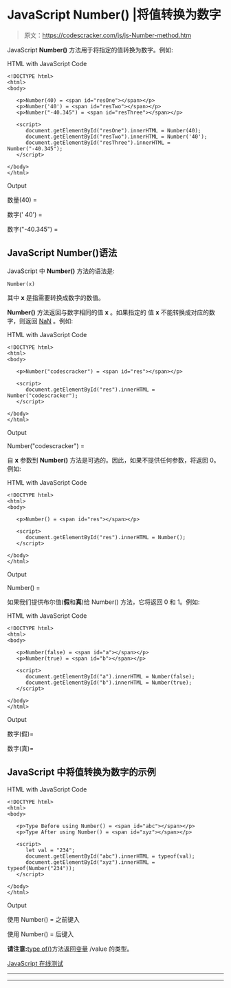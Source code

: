 # JavaScript Number() |将值转换为数字

> 原文：<https://codescracker.com/js/js-Number-method.htm>

JavaScript **Number()** 方法用于将指定的值转换为数字。例如:

HTML with JavaScript Code

```
<!DOCTYPE html>
<html>
<body>

   <p>Number(40) = <span id="resOne"></span></p>
   <p>Number('40') = <span id="resTwo"></span></p>
   <p>Number("-40.345") = <span id="resThree"></span></p>

   <script>
      document.getElementById("resOne").innerHTML = Number(40);
      document.getElementById("resTwo").innerHTML = Number('40');
      document.getElementById("resThree").innerHTML = Number("-40.345");
   </script>

</body>
</html>
```

Output

数量(40) =

数字(' 40') =

数字("-40.345") =

## JavaScript Number()语法

JavaScript 中 **Number()** 方法的语法是:

```
Number(x)
```

其中 **x** 是指需要转换成数字的数值。

**Number()** 方法返回与数字相同的值 **x** 。如果指定的 值 **x** 不能转换成对应的数字，则返回 [NaN](/js/js-NaN-isNaN.htm#a) 。例如:

HTML with JavaScript Code

```
<!DOCTYPE html>
<html>
<body>

   <p>Number("codescracker") = <span id="res"></span></p>

   <script>
      document.getElementById("res").innerHTML = Number("codescracker");
   </script>

</body>
</html>
```

Output

Number("codescracker") =

自 **x** 参数到 **Number()** 方法是可选的。因此，如果不提供任何参数，将返回 0。例如:

HTML with JavaScript Code

```
<!DOCTYPE html>
<html>
<body>

   <p>Number() = <span id="res"></span></p>

   <script>
      document.getElementById("res").innerHTML = Number();
   </script>

</body>
</html>
```

Output

Number() =

如果我们提供布尔值(**假**和**真**)给 Number() 方法，它将返回 0 和 1。例如:

HTML with JavaScript Code

```
<!DOCTYPE html>
<html>
<body>

   <p>Number(false) = <span id="a"></span></p>
   <p>Number(true) = <span id="b"></span></p>

   <script>
      document.getElementById("a").innerHTML = Number(false);
      document.getElementById("b").innerHTML = Number(true);
   </script>

</body>
</html>
```

Output

数字(假)=

数字(真)=

## JavaScript 中将值转换为数字的示例

HTML with JavaScript Code

```
<!DOCTYPE html>
<html>
<body>

   <p>Type Before using Number() = <span id="abc"></span></p>
   <p>Type After using Number() = <span id="xyz"></span></p>

   <script>
      let val = "234";
      document.getElementById("abc").innerHTML = typeof(val);
      document.getElementById("xyz").innerHTML = typeof(Number("234"));
   </script>

</body>
</html>
```

Output

使用 Number() = 之前键入

使用 Number() = 后键入

**请注意:**[type of()](/js/js-typeof.htm)方法返回[变量](/js/js-variables.htm) /value 的类型。

[JavaScript 在线测试](/exam/showtest.php?subid=6)

* * *

* * *